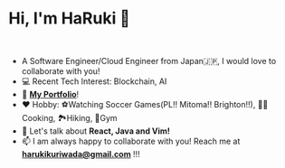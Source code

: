 # Hi, I'm HaRuki 👋
<br />

- A Software Engineer/Cloud Engineer from Japan🇯🇵, I would love to collaborate with you!
- 💻 Recent Tech Interest: Blockchain, AI
- 👤 <a href="https://haruki-kuriwada.netlify.app/">**My Portfolio**</a>!
- ❤️ Hobby: ⚽Watching Soccer Games(PL!! Mitoma!! Brighton!!), 👨‍🍳Cooking, 🏞️Hiking, 🏃Gym
- 💬 Let's talk about **React, Java and Vim!**
- 📫 I am always happy to collaborate with you! Reach me at **harukikuriwada@gmail.com** !!!
